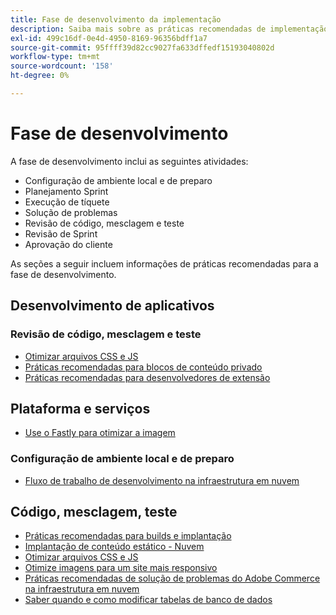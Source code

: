 ```yaml
---
title: Fase de desenvolvimento da implementação
description: Saiba mais sobre as práticas recomendadas de implementação para a fase de desenvolvimento de projetos do Adobe Commerce.
exl-id: 499c16df-0e4d-4950-8169-96356bdff1a7
source-git-commit: 95ffff39d82cc9027fa633dffedf15193040802d
workflow-type: tm+mt
source-wordcount: '158'
ht-degree: 0%

---
```


# Fase de desenvolvimento

A fase de desenvolvimento inclui as seguintes atividades:

- Configuração de ambiente local e de preparo
- Planejamento Sprint
- Execução de tíquete
- Solução de problemas
- Revisão de código, mesclagem e teste
- Revisão de Sprint
- Aprovação do cliente

As seções a seguir incluem informações de práticas recomendadas para a fase de desenvolvimento.

## Desenvolvimento de aplicativos

### Revisão de código, mesclagem e teste

<!--Assets not yet integrated
- Guidelines and standards
  - [Development best practices](https://wiki.corp.adobe.com/x/nT4ykw)
  - [Code Review](https://wiki.corp.adobe.com/x/qT4ykw)
  - [Debugging Magento 2](https://wiki.corp.adobe.com/x/nz4ykw) (wiki)
-->
- [Otimizar arquivos CSS e JS](optimize-css-js-files.md)
- [Práticas recomendadas para blocos de conteúdo privado](private-content-block-configuration.md)
- [Práticas recomendadas para desenvolvedores de extensão](https://developer.adobe.com/commerce/php/best-practices/)

<!--Assets not yet integrated

  - [Best practices for theme development](https://wiki.corp.adobe.com/pages/viewpage.action?spaceKey=MAGPS&title=Best+Practices+for+Theme+Development)
  - [Module basis](https://wiki.corp.adobe.com/x/kz4ykw) (wiki) — Develop custom modules
  - [Exception Handling](https://wiki.corp.adobe.com/x/nz4ykw)
  - [Custom code copyrights](https://wiki.corp.adobe.com/x/lj4ykw)
- Source control and package management - wiki articles
  - [Code management - Git vs. Composer](https://wiki.corp.adobe.com/x/pz4ykw)
  - [Git branching strategy](https://wiki.corp.adobe.com/display/MAGPS/Git+Branching+Strategy)
  - [Composer development](https://wiki.corp.adobe.com/x/mD4ykw)
  - [Composer patching](https://wiki.corp.adobe.com/x/mj4ykw)
  - [Composer project structure](https://wiki.corp.adobe.com/x/mT4ykw)
  - [Composer tips and tricks](https://wiki.corp.adobe.com/x/lz4ykw)
-->

## Plataforma e serviços

- [Use o Fastly para otimizar a imagem](image-optimization.md)

### Configuração de ambiente local e de preparo

- [Fluxo de trabalho de desenvolvimento na infraestrutura em nuvem](https://experienceleague.adobe.com/docs/commerce-cloud-service/user-guide/architecture/pro-develop-deploy-workflow.html)

## Código, mesclagem, teste

- [Práticas recomendadas para builds e implantação](https://experienceleague.adobe.com/docs/commerce-cloud-service/user-guide/develop/deploy/best-practices.html)
- [Implantação de conteúdo estático - Nuvem](static-content-deployment.md)
- [Otimizar arquivos CSS e JS](optimize-css-js-files.md)
- [Otimize imagens para um site mais responsivo](image-optimization.md)
- [Práticas recomendadas de solução de problemas do Adobe Commerce na infraestrutura em nuvem](troubleshooting.md)
- [Saber quando e como modificar tabelas de banco de dados](modifying-core-and-third-party-tables.md)
